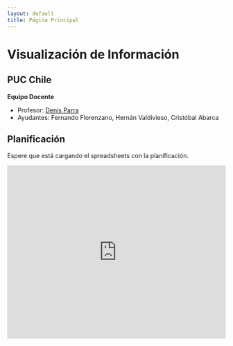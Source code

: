 ```yaml
---
layout: default
title: Página Principal
---
```

# Visualización de Información
## PUC Chile


**Equipo Docente**
- Profesor: [Denis Parra](http://web.ing.puc.cl/~dparra/)
- Ayudantes: Fernando Florenzano, Hernán Valdivieso, Cristóbal Abarca

## Planificación

Espere que está cargando el spreadsheets con la planificación.

<iframe src="https://docs.google.com/spreadsheets/d/e/2PACX-1vRa1puVFWQsXj-uHTBlgk772h86lwiJML5EsedHqbxu5CGR38psofiqUbskg1zY4bVE2Nf65QBlUae6/pubhtml?gid=0&amp;single=true&amp;widget=true&amp;headers=false" style="border: 0" width="100%" height="400"></iframe>